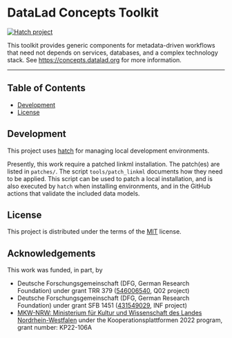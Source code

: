 # DataLad Concepts Toolkit

[![Hatch project](https://img.shields.io/badge/%F0%9F%A5%9A-Hatch-4051b5.svg)](https://github.com/pypa/hatch)

This toolkit provides generic components for metadata-driven workflows that
need not depends on services, databases, and a complex technology stack.
See https://concepts.datalad.org for more information.

-----

## Table of Contents

- [Development](#development)
- [License](#license)

## Development

This project uses [hatch](https://github.com/pypa/hatch) for managing
local development environments.

Presently, this work require a patched linkml installation. The patch(es) are
listed in `patches/`. The script `tools/patch_linkml` documents how they need
to be applied. This script can be used to patch a local installation, and is
also executed by `hatch` when installing environments, and in the GitHub actions
that validate the included data models.

## License

This project is distributed under the terms of the [MIT](https://spdx.org/licenses/MIT.html) license.

## Acknowledgements

This work was funded, in part, by

- Deutsche Forschungsgemeinschaft (DFG, German Research Foundation) under grant TRR 379 ([546006540](https://gepris.dfg.de/gepris/projekt/546006540), Q02 project)
- Deutsche Forschungsgemeinschaft (DFG, German Research Foundation) under grant SFB 1451 ([431549029](https://gepris.dfg.de/gepris/projekt/431549029), INF project)
- [MKW-NRW: Ministerium für Kultur und Wissenschaft des Landes Nordrhein-Westfalen](https://www.mkw.nrw) under the Kooperationsplattformen 2022 program, grant number: KP22-106A
